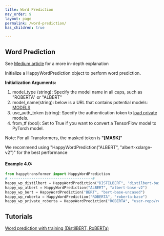 ```yaml
---
title: Word Prediction
nav_order: 9
layout: page
permalink: /word-prediction/
has_children: true

---
```


## Word Prediction

See [Medium article](https://medium.com/vennify-ai/masked-word-prediction-using-transformer-models-e7b0385f909) for a more in-depth explanation 

Initialize a HappyWordPrediction object to perform word prediction. 

**Initialization Arguments:**
 1. model_type (string): Specify the model name in all caps, such as "ROBERTA" or "ALBERT" 
 2. model_name(string): below is a URL that contains potential models: 
       [MODELS](https://huggingface.co/models?filter=masked-lm)
 3. use_auth_token (string): Specify the authentication token to 
       [load private](https://huggingface.co/transformers/model_sharing.html) models. 
 4. from_tf (bool): Set to True if you want to convert a TensorFlow model to PyTorch model.

Note: For all Transformers, the masked token is **"[MASK]"**

We recommend using "HappyWordPrediction("ALBERT", "albert-xxlarge-v2")" for the best performance 


#### Example 4.0:
```python
from happytransformer import HappyWordPrediction
# --------------------------------------#
happy_wp_distilbert = HappyWordPrediction("DISTILBERT", "distilbert-base-uncased")  # default
happy_wp_albert = HappyWordPrediction("ALBERT", "albert-base-v2")
happy_wp_bert = HappyWordPrediction("BERT", "bert-base-uncased")
happy_wp_roberta = HappyWordPrediction("ROBERTA", "roberta-base")
happy_wp_private_roberta = HappyWordPrediction("ROBERTA", "user-repo/roberta-base", use_auth_token="123abc")

```
## Tutorials 

[Word prediction with training (DistilBERT, RoBERTa)](https://youtu.be/AWe0PHsPc_M)
